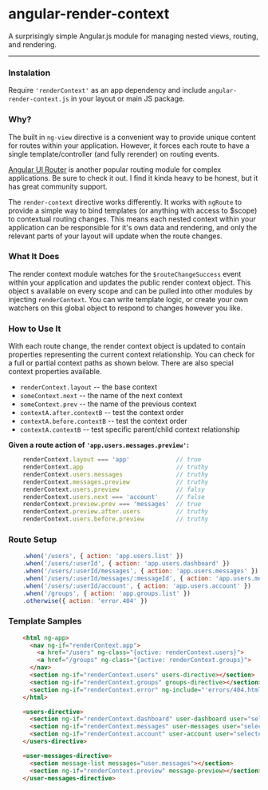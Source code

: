 # angular-render-context

A surprisingly simple Angular.js module for managing nested views, routing, and rendering.

---------------------------

### Instalation

Require `'renderContext'` as an app dependency and include `angular-render-context.js` in your layout or main JS package.


### Why?

The built in `ng-view` directive is a convenient way to provide unique content for routes within
your application. However, it forces each route to have a single template/controller (and fully rerender)
on routing events.

[Angular UI Router](http://angular-ui.github.io/ui-router/) is another popular routing module for complex applications. Be sure to check it out. I find it kinda heavy to be honest, but it has great community support.

The `render-context` directive works differently. It works with `ngRoute` to provide a simple way to bind templates
(or anything with access to $scope) to contextual routing changes. This means
each nested context within your application can be responsible for it's own data and rendering, and
only the relevant parts of your layout will update when the route changes.


### What It Does

The render context module watches for the `$routeChangeSuccess` event within your application and updates the public render context object. This object s available on every scope and can be pulled into other modules by injecting `renderContext`. You can write template logic, or create your own watchers on this global object to respond to changes however you like.


### How to Use It

With each route change, the render context object is updated to contain properties representing the current context relationship. You can check for a full or partial context paths as shown below. There are also special context properties available.

- `renderContext.layout` -- the base context
- `someContext.next` -- the name of the next context
- `someContext.prev` -- the name of the previous context
- `contextA.after.contextB` -- test the context order
- `contextA.before.contextB` -- test the context order
- `contextA.contextB` -- test specific parent/child context relationship

**Given a route action of `'app.users.messages.preview'`:**

```javascript
    renderContext.layout === 'app'             // true
    renderContext.app                          // truthy
    renderContext.users.messages               // truthy
    renderContext.messages.preview             // truthy
    renderContext.users.preview                // falsy
    renderContext.users.next === 'account'     // false
    renderContext.preview.prev === 'messages'  // true
    renderContext.preview.after.users          // truthy
    renderContext.users.before.preview         // truthy
```


### Route Setup

```javascript
    .when('/users', { action: 'app.users.list' })
    .when('/users/:userId', { action: 'app.users.dashboard' })
    .when('/users/:userId/messages', { action: 'app.users.messages' })
    .when('/users/:userId/messages/:messageId', { action: 'app.users.messages.preview' })
    .when('/users/:userId/account', { action: 'app.users.account' })
    .when('/groups', { action: 'app.groups.list' })
    .otherwise({ action: 'error.404' })
```


### Template Samples

```html
    <html ng-app>
      <nav ng-if="renderContext.app">
        <a href="/users" ng-class="{active: renderContext.users}">
        <a href="/groups" ng-class="{active: renderContext.groups}">
      </nav>
      <section ng-if="renderContext.users" users-directive></section>
      <section ng-if="renderContext.groups" groups-directive></section>
      <section ng-if="renderContext.error" ng-include="'errors/404.html'"></section>
    </html>
```

```html
    <users-directive>
      <section ng-if="renderContext.dashboard" user-dashboard user="selectedUser"></section>
      <section ng-if="renderContext.messages" user-messages user="selectedUser"></section>
      <section ng-if="renderContext.account" user-account user="selectedUser"></section>
    </users-directive>
```

```html
    <user-messages-directive>
      <section message-list messages="user.messages"></section>
      <section ng-if="renderContext.preview" message-preview></section>
    </user-messages-directive>
```
